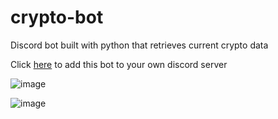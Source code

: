 # crypto-bot
Discord bot built with python that retrieves current crypto data

Click [here](https://discord.com/api/oauth2/authorize?client_id=907397080232910929&permissions=2048&scope=bot) to add this bot to your own discord server

![image](https://user-images.githubusercontent.com/39038764/140874967-5f83f94d-aaef-4efd-8ec9-376fa6f1fedb.png)

![image](https://user-images.githubusercontent.com/39038764/140875234-d5fb13c1-1856-4711-bd12-b2f9e27fa46d.png)

